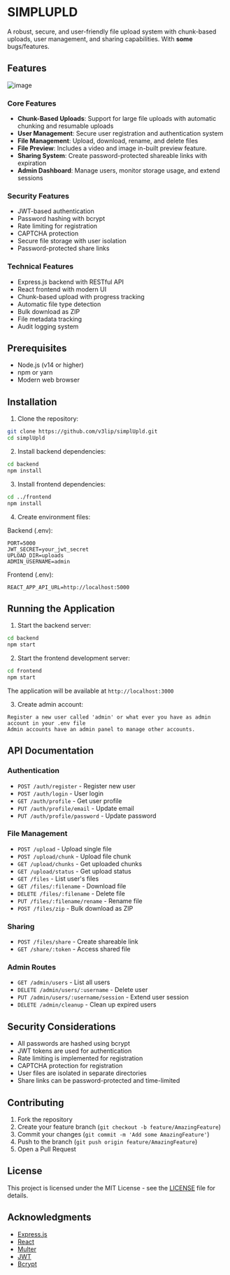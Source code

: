 # SIMPLUPLD

A robust, secure, and user-friendly file upload system with chunk-based uploads, user management, and sharing capabilities. With **some** bugs/features.

## Features
![image](https://github.com/user-attachments/assets/b91be271-f2e7-4f9b-bf99-4c91e9447bd7)

### Core Features
- **Chunk-Based Uploads**: Support for large file uploads with automatic chunking and resumable uploads
- **User Management**: Secure user registration and authentication system
- **File Management**: Upload, download, rename, and delete files
- **File Preview**: Includes a video and image in-built preview feature.
- **Sharing System**: Create password-protected shareable links with expiration
- **Admin Dashboard**: Manage users, monitor storage usage, and extend sessions

### Security Features
- JWT-based authentication
- Password hashing with bcrypt
- Rate limiting for registration
- CAPTCHA protection
- Secure file storage with user isolation
- Password-protected share links

### Technical Features
- Express.js backend with RESTful API
- React frontend with modern UI
- Chunk-based upload with progress tracking
- Automatic file type detection
- Bulk download as ZIP
- File metadata tracking
- Audit logging system

## Prerequisites

- Node.js (v14 or higher)
- npm or yarn
- Modern web browser

## Installation

1. Clone the repository:
```bash
git clone https://github.com/v3lip/simplUpld.git
cd simplUpld
```

2. Install backend dependencies:
```bash
cd backend
npm install
```

3. Install frontend dependencies:
```bash
cd ../frontend
npm install
```

4. Create environment files:

Backend (.env):
```
PORT=5000
JWT_SECRET=your_jwt_secret
UPLOAD_DIR=uploads
ADMIN_USERNAME=admin
```
Frontend (.env):
```
REACT_APP_API_URL=http://localhost:5000
```
## Running the Application

1. Start the backend server:
```bash
cd backend
npm start
```

2. Start the frontend development server:
```bash
cd frontend
npm start
```

The application will be available at `http://localhost:3000`

3. Create admin account:
```
Register a new user called 'admin' or what ever you have as admin account in your .env file
Admin accounts have an admin panel to manage other accounts. 
```

## API Documentation

### Authentication
- `POST /auth/register` - Register new user
- `POST /auth/login` - User login
- `GET /auth/profile` - Get user profile
- `PUT /auth/profile/email` - Update email
- `PUT /auth/profile/password` - Update password

### File Management
- `POST /upload` - Upload single file
- `POST /upload/chunk` - Upload file chunk
- `GET /upload/chunks` - Get uploaded chunks
- `GET /upload/status` - Get upload status
- `GET /files` - List user's files
- `GET /files/:filename` - Download file
- `DELETE /files/:filename` - Delete file
- `PUT /files/:filename/rename` - Rename file
- `POST /files/zip` - Bulk download as ZIP

### Sharing
- `POST /files/share` - Create shareable link
- `GET /share/:token` - Access shared file

### Admin Routes
- `GET /admin/users` - List all users
- `DELETE /admin/users/:username` - Delete user
- `PUT /admin/users/:username/session` - Extend user session
- `DELETE /admin/cleanup` - Clean up expired users

## Security Considerations

- All passwords are hashed using bcrypt
- JWT tokens are used for authentication
- Rate limiting is implemented for registration
- CAPTCHA protection for registration
- User files are isolated in separate directories
- Share links can be password-protected and time-limited

## Contributing

1. Fork the repository
2. Create your feature branch (`git checkout -b feature/AmazingFeature`)
3. Commit your changes (`git commit -m 'Add some AmazingFeature'`)
4. Push to the branch (`git push origin feature/AmazingFeature`)
5. Open a Pull Request

## License

This project is licensed under the MIT License - see the [LICENSE](LICENSE) file for details.

## Acknowledgments

- [Express.js](https://expressjs.com/)
- [React](https://reactjs.org/)
- [Multer](https://github.com/expressjs/multer)
- [JWT](https://jwt.io/)
- [Bcrypt](https://github.com/dcodeIO/bcrypt.js)
